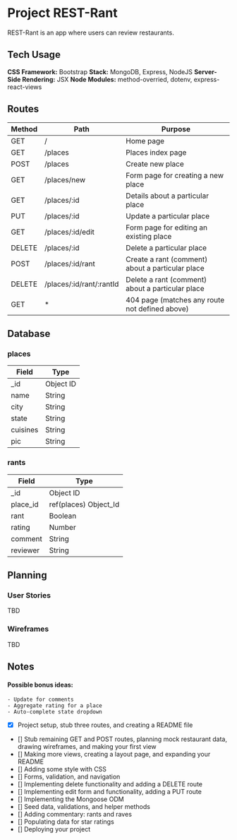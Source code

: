 # Project REST-Rant

REST-Rant is an app where users can review restaurants.

## Tech Usage
**CSS Framework:**  Bootstrap
**Stack:**  MongoDB, Express, NodeJS
**Server-Side Rendering:**  JSX
**Node Modules:**  method-overried, dotenv, express-react-views

## Routes

| Method | Path | Purpose |
| --- | --- | --- |
| GET | / | Home page |
| GET | /places | Places index page |
| POST | /places | Create new place |
| GET | /places/new | Form page for creating a new place |
| GET | /places/:id | Details about a particular place |
| PUT | /places/:id | Update a particular place |
| GET | /places/:id/edit | Form page for editing an existing place |
| DELETE | /places/:id | Delete a particular place |
| POST | /places/:id/rant | Create a rant (comment) about a particular place |
| DELETE | /places/:id/rant/:rantId | Delete a rant (comment) about a particular place |
| GET | * | 404 page (matches any route not defined above) |

## Database

### places
| Field | Type |
| --- | --- |
| _id | Object ID |
| name | String |
| city | String |
| state | String |
| cuisines | String |
| pic | String |

### rants
| Field | Type |
| --- | --- |
| _id | Object ID |
| place_id | ref(places) Object_Id |
| rant | Boolean |
| rating | Number |
| comment | String |
| reviewer | String |

## Planning
### User Stories
TBD
### Wireframes
TBD

## Notes
#### Possible bonus ideas:
    - Update for comments
    - Aggregate rating for a place
    - Auto-complete state dropdown

- [x] Project setup, stub three routes, and creating a README file
- [] Stub remaining GET and POST routes, planning mock restaurant data, drawing wireframes, and making your first view
- [] Making more views, creating a layout page, and expanding your README
- [] Adding some style with CSS
- [] Forms, validation, and navigation
- [] Implementing delete functionality and adding a DELETE route
- [] Implementing edit form and functionality, adding a PUT route
- [] Implementing the Mongoose ODM
- [] Seed data, validations, and helper methods
- [] Adding commentary: rants and raves
- [] Populating data for star ratings
- [] Deploying your project